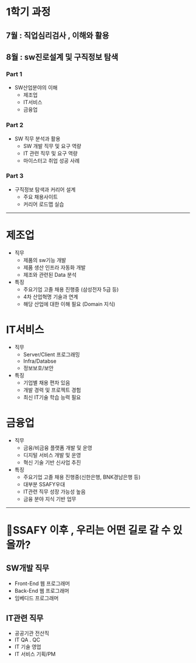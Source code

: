 # 1학기 과정
## 7월 : 직업심리검사 , 이해와 활용
## 8월 : sw진로설계 및 구직정보 탐색

### Part 1 
- SW산업분야의 이해
    - 제조업
    - IT서비스
    - 금융업
### Part 2
- SW 직무 분석과 활용
    - SW 개발 직무 및 요구 역량
    - IT 관련 직무 및 요구 역량
    - 마이스터고 취업 성공 사례
### Part 3
- 구직정보 탐색과 커리어 설계
    - 주요 채용사이트
    - 커리어 로드맵 실습

<!-- 프로그램 : 프로젝트 2개 이상 한 것 
포트폴리오 : 프로그램이 2개 이상 -->
---
# 제조업
- 직무
    - 제품의 sw기능 개발
    - 제품 생산 인프라 자동화 개발
    - 제조와 관련된 Data 분석
- 특징
    - 주요기업 고졸 채용 진행중 (삼성전자 5급 등)
    - 4차 산업혁명 기술과 연계
    - 해당 산업에 대한 이해 필요 (Domain 지식)

# IT서비스
- 직무
    - Server/Client 프로그래밍
    - Infra/Databse
    - 정보보호/보안
- 특징
    - 기업별 채용 편차 있음
    - 개발 경력 및 프로젝트 경험
    - 최신 IT기술 학습 능력 필요

# 금융업
- 직무
    - 금융/비금융 플랫폼 개발 및 운영
    - 디지털 서비스 개발 및 운영
    - 혁신 기술 기반 신사업 추진
- 특징
    - 주요기업 고졸 채용 진행중(신한은행, BNK경남은행 등)
    - 대부분 SSAFY우대
    - IT관련 직무 성장 가능성 높음
    - 금융 분야 지식 기반 업무

---
# 🤔SSAFY 이후 , 우리는 어떤 길로 갈 수 있을까?
## SW개발 직무
- Front-End 웹 프로그래머
- Back-End 웹 프로그래머
- 임베디드 프로그래머

## IT관련 직무
- 공공기관 전산직
- IT QA . QC
- IT 기술 영업
- IT 서비스 기획/PM
